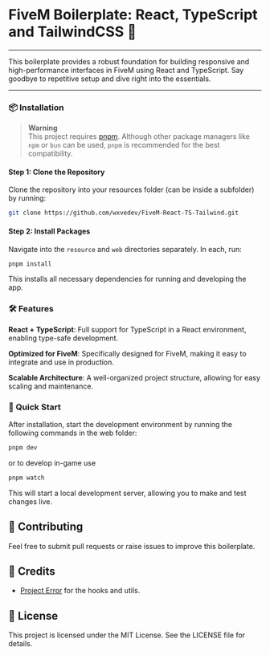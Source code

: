 # FiveM Boilerplate: React, TypeScript and TailwindCSS 🚀

---

This boilerplate provides a robust foundation for building responsive and high-performance interfaces in FiveM using React and TypeScript. Say goodbye to repetitive setup and dive right into the essentials.

---

### 📦 Installation

> **Warning**  
> This project requires [pnpm](https://pnpm.io). Although other package managers like `npm` or `bun` can be used, `pnpm` is recommended for the best compatibility.

#### Step 1: Clone the Repository
Clone the repository into your resources folder (can be inside a subfolder) by running:
```bash
git clone https://github.com/wxvedev/FiveM-React-TS-Tailwind.git
```

#### Step 2: Install Packages
Navigate into the `resource` and `web` directories separately. In each, run:
```bash
pnpm install
```

This installs all necessary dependencies for running and developing the app.

### 🛠️ Features

**React + TypeScript**: Full support for TypeScript in a React environment, enabling type-safe development.

**Optimized for FiveM**: Specifically designed for FiveM, making it easy to integrate and use in production.

**Scalable Architecture**: A well-organized project structure, allowing for easy scaling and maintenance.

### 🚀 Quick Start
After installation, start the development environment by running the following commands in the web folder:

```bash
pnpm dev
```

or to develop in-game use 

```bash
pnpm watch
```

This will start a local development server, allowing you to make and test changes live.

## 🤝 Contributing
Feel free to submit pull requests or raise issues to improve this boilerplate.

## 🙏 Credits
- [Project Error](https://github.com/project-error/fivem-react-boilerplate-lua) for the hooks and utils.

## 📄 License
This project is licensed under the MIT License. See the LICENSE file for details.
